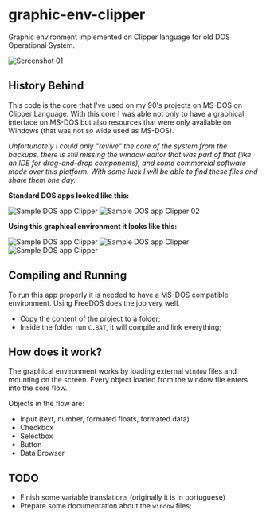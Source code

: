 # graphic-env-clipper
Graphic environment implemented on Clipper language for old DOS Operational System.

![Screenshot 01](https://github.com/marcelkohl/graphic-env-clipper/SAMPLES/blob/main/sample-graphics.png?raw=true)

## History Behind
This code is the core that I've used on my 90's projects on MS-DOS on Clipper Language.
With this core I was able not only to have a graphical interface on MS-DOS but also resources that were only available on Windows (that was not so wide used as MS-DOS).

*Unfortunately I could only "revive" the core of the system from the backups, there is still missing the window editor that was part of that (like an IDE for drag-and-drop components), and some commercial software made over this platform. With some luck I will be able to find these files and share them one day.*

**Standard DOS apps looked like this:**

![Sample DOS app Clipper](https://github.com/marcelkohl/graphic-env-clipper/SAMPLES/blob/main/sample-dos.png?raw=true)
![Sample DOS app Clipper 02](https://github.com/marcelkohl/graphic-env-clipper/SAMPLES/blob/main/sample-dos-2.png?raw=true)

**Using this graphical environment it looks like this:**

![Sample DOS app Clipper](https://github.com/marcelkohl/graphic-env-clipper/SAMPLES/blob/main/sample-graphics-DOS-clipper-1.png?raw=true)
![Sample DOS app Clipper](https://github.com/marcelkohl/graphic-env-clipper/SAMPLES/blob/main/sample-graphics-DOS-clipper-2.png?raw=true)
![Sample DOS app Clipper](https://github.com/marcelkohl/graphic-env-clipper/SAMPLES/blob/main/sample-graphics-DOS-clipper-3.png?raw=true)

## Compiling and Running
To run this app properly it is needed to have a MS-DOS compatible environment. Using FreeDOS does the job very well.

- Copy the content of the project to a folder;
- Inside the folder run `C.BAT`, it will compile and link everything;

## How does it work?
The graphical environment works by loading external `window` files and mounting on the screen. Every object loaded from the window file enters into the core flow.

Objects in the flow are:
- Input (text, number, formated floats, formated data)
- Checkbox
- Selectbox
- Button
- Data Browser

## TODO
- Finish some variable translations (originally it is in portuguese)
- Prepare some documentation about the `window` files;
